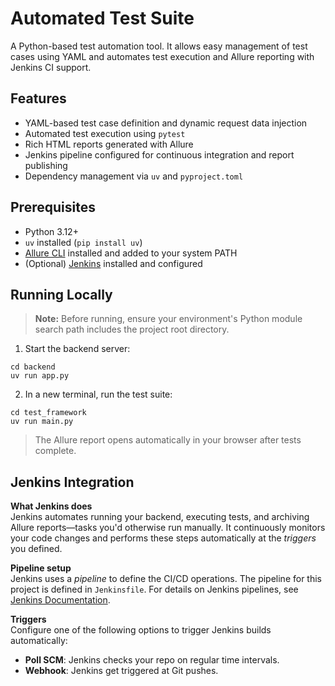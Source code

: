 # Automated Test Suite

A Python-based test automation tool. It allows easy management of test cases using 
YAML and automates test execution and Allure reporting with Jenkins CI support.

## Features
-   YAML-based test case definition and dynamic request data injection
-   Automated test execution using `pytest`
-   Rich HTML reports generated with Allure
-   Jenkins pipeline configured for continuous integration and report publishing
-   Dependency management via `uv` and `pyproject.toml`

## Prerequisites
-   Python 3.12+
-   `uv` installed (`pip install uv`)
-   [Allure CLI](https://allurereport.org/docs/install-for-windows/) installed and added to your system PATH
-   (Optional) [Jenkins](https://www.jenkins.io/download/) installed and configured

## Running Locally
> **Note:** Before running, ensure your environment's Python module search path 
includes the project root directory.

1. Start the backend server:
```
cd backend
uv run app.py
```

2. In a new terminal, run the test suite:
```
cd test_framework
uv run main.py
```

> The Allure report opens automatically in your browser after tests complete.

## Jenkins Integration

**What Jenkins does** \
Jenkins automates running your backend, executing tests, and archiving Allure 
reports—tasks you'd otherwise run manually. It continuously monitors your code 
changes and performs these steps automatically at the *triggers* you defined.

**Pipeline setup** \
Jenkins uses a *pipeline* to define the CI/CD operations. The pipeline for this
project is defined in `Jenkinsfile`. For details on Jenkins pipelines, see 
[Jenkins Documentation](https://www.jenkins.io/doc/book/pipeline/).

**Triggers** \
Configure one of the following options to trigger Jenkins builds automatically:
-   **Poll SCM**: Jenkins checks your repo on regular time intervals.
-   **Webhook**: Jenkins get triggered at Git pushes.